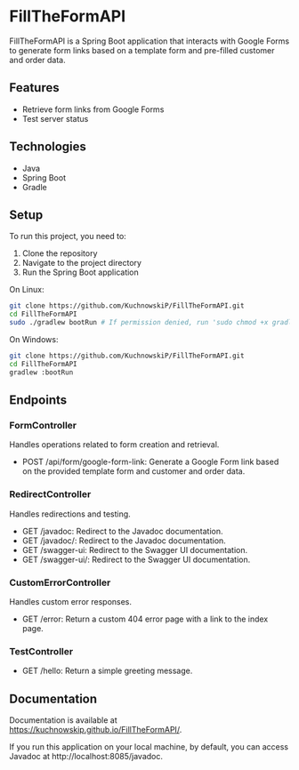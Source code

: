 # FillTheFormAPI

FillTheFormAPI is a Spring Boot application that interacts with Google Forms to generate form links based on a template form and pre-filled customer and order data.

## Features

- Retrieve form links from Google Forms
- Test server status

## Technologies

- Java
- Spring Boot
- Gradle

## Setup

To run this project, you need to:

1. Clone the repository
2. Navigate to the project directory
3. Run the Spring Boot application

On Linux:
```bash
git clone https://github.com/KuchnowskiP/FillTheFormAPI.git
cd FillTheFormAPI
sudo ./gradlew bootRun # If permission denied, run 'sudo chmod +x gradlew' before
```
On Windows:
```bash
git clone https://github.com/KuchnowskiP/FillTheFormAPI.git
cd FillTheFormAPI
gradlew :bootRun
```

## Endpoints

### FormController
Handles operations related to form creation and retrieval.

- POST /api/form/google-form-link: Generate a Google Form link based on the provided template form and customer and order data.

### RedirectController
Handles redirections and testing.

- GET /javadoc: Redirect to the Javadoc documentation.
- GET /javadoc/: Redirect to the Javadoc documentation.
- GET /swagger-ui: Redirect to the Swagger UI documentation.
- GET /swagger-ui/: Redirect to the Swagger UI documentation.

### CustomErrorController
Handles custom error responses.

- GET /error: Return a custom 404 error page with a link to the index page.

### TestController

- GET /hello: Return a simple greeting message.
  
## Documentation

Documentation is available at https://kuchnowskip.github.io/FillTheFormAPI/.

If you run this application on your local machine, by default, you can access Javadoc at http://localhost:8085/javadoc.
